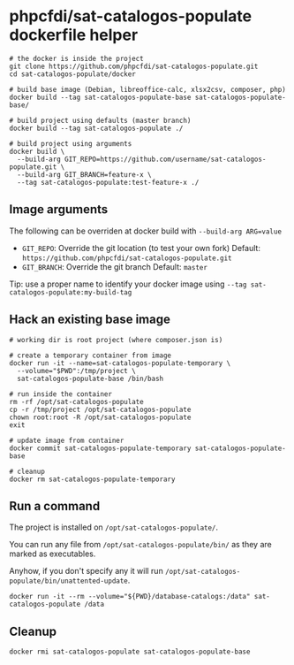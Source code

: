 # phpcfdi/sat-catalogos-populate dockerfile helper

```shell script
# the docker is inside the project
git clone https://github.com/phpcfdi/sat-catalogos-populate.git
cd sat-catalogos-populate/docker

# build base image (Debian, libreoffice-calc, xlsx2csv, composer, php)
docker build --tag sat-catalogos-populate-base sat-catalogos-populate-base/

# build project using defaults (master branch)
docker build --tag sat-catalogos-populate ./

# build project using arguments
docker build \
  --build-arg GIT_REPO=https://github.com/username/sat-catalogos-populate.git \
  --build-arg GIT_BRANCH=feature-x \
  --tag sat-catalogos-populate:test-feature-x ./
```

## Image arguments

The following can be overriden at docker build with `--build-arg ARG=value`

- `GIT_REPO`: Override the git location (to test your own fork)
    Default: `https://github.com/phpcfdi/sat-catalogos-populate.git`
- `GIT_BRANCH`: Override the git branch
    Default: `master`

Tip: use a proper name to identify your docker image using `--tag sat-catalogos-populate:my-build-tag`

## Hack an existing base image

```shell script
# working dir is root project (where composer.json is)

# create a temporary container from image
docker run -it --name=sat-catalogos-populate-temporary \
  --volume="$PWD":/tmp/project \
  sat-catalogos-populate-base /bin/bash

# run inside the container
rm -rf /opt/sat-catalogos-populate
cp -r /tmp/project /opt/sat-catalogos-populate
chown root:root -R /opt/sat-catalogos-populate
exit

# update image from container 
docker commit sat-catalogos-populate-temporary sat-catalogos-populate-base

# cleanup
docker rm sat-catalogos-populate-temporary
```

## Run a command

The project is installed on `/opt/sat-catalogos-populate/`.

You can run any file from `/opt/sat-catalogos-populate/bin/` as they are marked as executables.

Anyhow, if you don't specify any it will run `/opt/sat-catalogos-populate/bin/unattented-update`.

```shell script
docker run -it --rm --volume="${PWD}/database-catalogs:/data" sat-catalogos-populate /data
```

## Cleanup

```shell script
docker rmi sat-catalogos-populate sat-catalogos-populate-base
```
